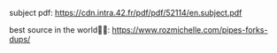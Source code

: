 subject pdf:
https://cdn.intra.42.fr/pdf/pdf/52114/en.subject.pdf

best source in the world🥵🥵:
https://www.rozmichelle.com/pipes-forks-dups/
